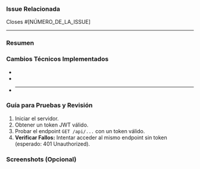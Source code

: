 <!--
👋 ¡Gracias por tu contribución!
Completa la siguiente información para agilizar el proceso de revisión.
-->

### Issue Relacionada

<!-- ¿Qué issue resuelve este PR? Utiliza "Closes" para que se cierre automáticamente. -->

Closes #[NÚMERO_DE_LA_ISSUE]

---

### Resumen

<!--
Proporciona un resumen de 1-2 frases sobre el propósito principal de este Pull Request.
Ejemplo: "Este PR refactoriza el módulo `student` para alinearlo con la arquitectura moderna del proyecto."
-->

### Cambios Técnicos Implementados

<!--
Describe en detalle los cambios que has realizado. Utiliza listas para una mayor claridad.
- **Validación:** Se ha añadido validación de entrada para `x` usando `y`.
- **Refactorización del Controlador:** Se ha aislado la lógica de negocio en el servicio, asegurando el uso de `await`.
- **Seguridad:** Se ha aplicado el `authMiddleware` a las nuevas rutas.
-->

-
-
- ***

### Guía para Pruebas y Revisión

<!--
Describe los pasos exactos que el revisor debe seguir para verificar tus cambios. Incluye casos de éxito y de error.
-->

1.  Iniciar el servidor.
2.  Obtener un token JWT válido.
3.  Probar el endpoint `GET /api/...` con un token válido.
4.  **Verificar Fallos:** Intentar acceder al mismo endpoint sin token (esperado: 401 Unauthorized).

### Screenshots (Opcional)

<!-- Si tus cambios son visuales, añade capturas de pantalla del "antes" y el "después". -->
